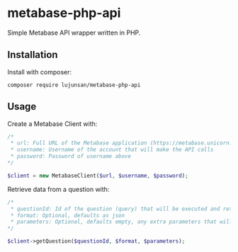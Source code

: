 # metabase-php-api
Simple Metabase API wrapper written in PHP.

## Installation

Install with composer:

```composer log
composer require lujunsan/metabase-php-api
```
## Usage

Create a Metabase Client with:
```php
/*
 * url: Full URL of the Metabase application (https://metabase.unicorn.com)
 * username: Username of the account that will make the API calls
 * password: Password of username above
*/

$client = new MetabaseClient($url, $username, $password);
```

Retrieve data from a question with:
```php
/*
 * questionId: Id of the question (query) that will be executed and retrieved
 * format: Optional, defaults as json
 * parameters: Optional, defaults empty, any extra parameters that will be sent in the API call
*/

$client->getQuestion($questionId, $format, $parameters);
```
